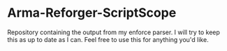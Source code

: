 # Arma-Reforger-ScriptScope
Repository containing the output from my enforce parser. I will try to keep this as up to date as I can. Feel free to use this for anything you'd like.
